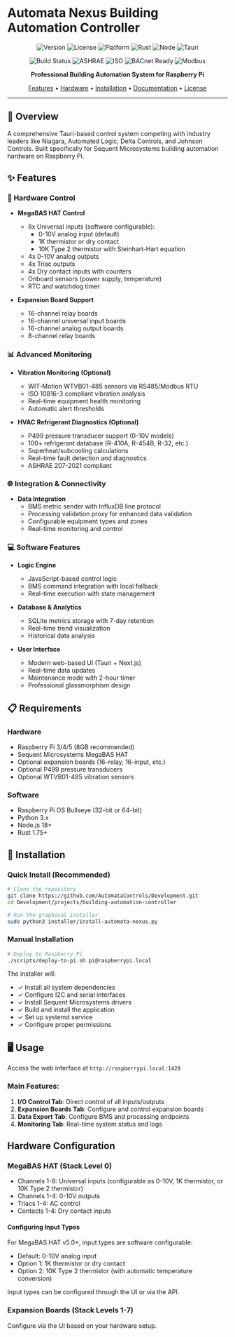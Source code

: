 # Automata Nexus Building Automation Controller

<div align="center">

![Version](https://img.shields.io/badge/version-1.0.0-blue.svg)
![License](https://img.shields.io/badge/license-Commercial-red.svg)
![Platform](https://img.shields.io/badge/platform-Raspberry%20Pi-green.svg)
![Rust](https://img.shields.io/badge/rust-1.75%2B-orange.svg)
![Node](https://img.shields.io/badge/node-18%2B-green.svg)
![Tauri](https://img.shields.io/badge/Tauri-1.5-blue.svg)

![Build Status](https://img.shields.io/badge/build-passing-brightgreen.svg)
![ASHRAE](https://img.shields.io/badge/ASHRAE-207--2021-blue.svg)
![ISO](https://img.shields.io/badge/ISO-10816--3-green.svg)
![BACnet Ready](https://img.shields.io/badge/BACnet-Ready-orange.svg)
![Modbus](https://img.shields.io/badge/Modbus-RTU%2FTCP-blue.svg)

**Professional Building Automation System for Raspberry Pi**

[Features](#features) • [Hardware](#hardware-requirements) • [Installation](#installation) • [Documentation](#documentation) • [License](#license)

</div>

---

## 🏢 Overview

A comprehensive Tauri-based control system competing with industry leaders like Niagara, Automated Logic, Delta Controls, and Johnson Controls. Built specifically for Sequent Microsystems building automation hardware on Raspberry Pi.

## ✨ Features

### 🔧 Hardware Control
- **MegaBAS HAT Control**
  - 8x Universal inputs (software configurable):
    - 0-10V analog input (default)
    - 1K thermistor or dry contact
    - 10K Type 2 thermistor with Steinhart-Hart equation
  - 4x 0-10V analog outputs
  - 4x Triac outputs
  - 4x Dry contact inputs with counters
  - Onboard sensors (power supply, temperature)
  - RTC and watchdog timer

- **Expansion Board Support**
  - 16-channel relay boards
  - 16-channel universal input boards
  - 16-channel analog output boards
  - 8-channel relay boards

### 📊 Advanced Monitoring
- **Vibration Monitoring (Optional)**
  - WIT-Motion WTVB01-485 sensors via RS485/Modbus RTU
  - ISO 10816-3 compliant vibration analysis
  - Real-time equipment health monitoring
  - Automatic alert thresholds

- **HVAC Refrigerant Diagnostics (Optional)**
  - P499 pressure transducer support (0-10V models)
  - 100+ refrigerant database (R-410A, R-454B, R-32, etc.)
  - Superheat/subcooling calculations
  - Real-time fault detection and diagnostics
  - ASHRAE 207-2021 compliant

### 🌐 Integration & Connectivity
- **Data Integration**
  - BMS metric sender with InfluxDB line protocol
  - Processing validation proxy for enhanced data validation
  - Configurable equipment types and zones
  - Real-time monitoring and control

### 💻 Software Features
- **Logic Engine**
  - JavaScript-based control logic
  - BMS command integration with local fallback
  - Real-time execution with state management
  
- **Database & Analytics**
  - SQLite metrics storage with 7-day retention
  - Real-time trend visualization
  - Historical data analysis
  
- **User Interface**
  - Modern web-based UI (Tauri + Next.js)
  - Real-time data updates
  - Maintenance mode with 2-hour timer
  - Professional glassmorphism design

## 📋 Requirements

### Hardware
- Raspberry Pi 3/4/5 (8GB recommended)
- Sequent Microsystems MegaBAS HAT
- Optional expansion boards (16-relay, 16-input, etc.)
- Optional P499 pressure transducers
- Optional WTVB01-485 vibration sensors

### Software
- Raspberry Pi OS Bullseye (32-bit or 64-bit)
- Python 3.x
- Node.js 18+
- Rust 1.75+

## 🚀 Installation

### Quick Install (Recommended)
```bash
# Clone the repository
git clone https://github.com/AutomataControls/Development.git
cd Development/projects/building-automation-controller

# Run the graphical installer
sudo python3 installer/install-automata-nexus.py
```

### Manual Installation
```bash
# Deploy to Raspberry Pi
./scripts/deploy-to-pi.sh pi@raspberrypi.local
```

The installer will:
- ✓ Install all system dependencies
- ✓ Configure I2C and serial interfaces
- ✓ Install Sequent Microsystems drivers
- ✓ Build and install the application
- ✓ Set up systemd service
- ✓ Configure proper permissions

## 🖥️ Usage

Access the web interface at `http://raspberrypi.local:1420`

### Main Features:

1. **I/O Control Tab**: Direct control of all inputs/outputs
2. **Expansion Boards Tab**: Configure and control expansion boards
3. **Data Export Tab**: Configure BMS and processing endpoints
4. **Monitoring Tab**: Real-time system status and logs

## Hardware Configuration

### MegaBAS HAT (Stack Level 0)
- Channels 1-8: Universal inputs (configurable as 0-10V, 1K thermistor, or 10K Type 2 thermistor)
- Channels 1-4: 0-10V outputs
- Triacs 1-4: AC control
- Contacts 1-4: Dry contact inputs

#### Configuring Input Types
For MegaBAS HAT v5.0+, input types are software configurable:
- Default: 0-10V analog input
- Option 1: 1K thermistor or dry contact
- Option 2: 10K Type 2 thermistor (with automatic temperature conversion)

Input types can be configured through the UI or via the API.

### Expansion Boards (Stack Levels 1-7)
Configure via the UI based on your hardware setup.